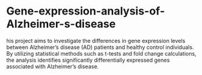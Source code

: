 # Gene-expression-analysis-of-Alzheimer-s-disease
his project aims to investigate the differences in gene expression levels between Alzheimer’s disease (AD) patients and healthy control individuals. By utilizing statistical methods such as t-tests and fold change calculations, the analysis identifies significantly differentially expressed genes associated with Alzheimer’s disease.
